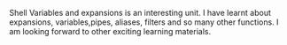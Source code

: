 Shell Variables and expansions is an interesting unit. I have learnt about expansions, variables,pipes, aliases, filters and so many other functions. I am looking forward to other exciting learning materials.
